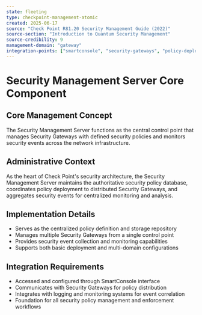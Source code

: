 ```yaml
---
state: fleeting
type: checkpoint-management-atomic
created: 2025-06-17
source: "Check Point R81.20 Security Management Guide (2022)"
source-section: "Introduction to Quantum Security Management"
source-credibility: 9
management-domain: "gateway"
integration-points: ["smartconsole", "security-gateways", "policy-deployment", "event-monitoring"]
---
```


# Security Management Server Core Component

## Core Management Concept
The Security Management Server functions as the central control point that manages Security Gateways with defined security policies and monitors security events across the network infrastructure.

## Administrative Context
As the heart of Check Point's security architecture, the Security Management Server maintains the authoritative security policy database, coordinates policy deployment to distributed Security Gateways, and aggregates security events for centralized monitoring and analysis.

## Implementation Details
- Serves as the centralized policy definition and storage repository
- Manages multiple Security Gateways from a single control point
- Provides security event collection and monitoring capabilities
- Supports both basic deployment and multi-domain configurations

## Integration Requirements
- Accessed and configured through SmartConsole interface
- Communicates with Security Gateways for policy distribution
- Integrates with logging and monitoring systems for event correlation
- Foundation for all security policy management and enforcement workflows